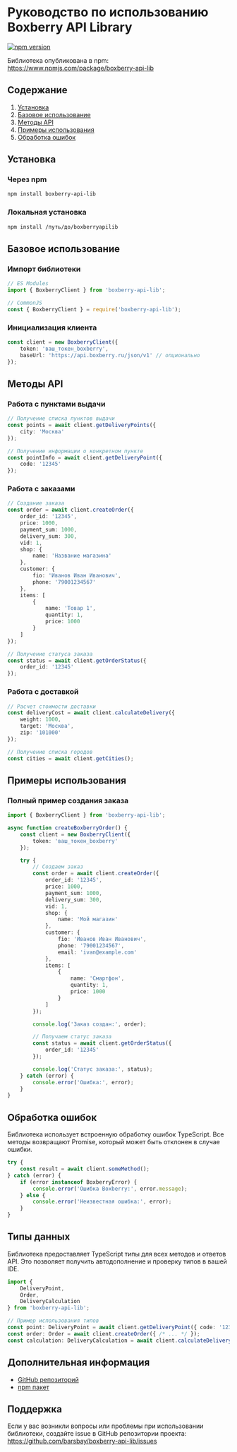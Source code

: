 # Руководство по использованию Boxberry API Library

[![npm version](https://img.shields.io/npm/v/boxberry-api-lib.svg)](https://www.npmjs.com/package/boxberry-api-lib)

Библиотека опубликована в npm: https://www.npmjs.com/package/boxberry-api-lib

## Содержание
1. [Установка](#установка)
2. [Базовое использование](#базовое-использование)
3. [Методы API](#методы-api)
4. [Примеры использования](#примеры-использования)
5. [Обработка ошибок](#обработка-ошибок)

## Установка

### Через npm
```bash
npm install boxberry-api-lib
```

### Локальная установка
```bash
npm install /путь/до/boxberryapilib
```

## Базовое использование

### Импорт библиотеки
```typescript
// ES Modules
import { BoxberryClient } from 'boxberry-api-lib';

// CommonJS
const { BoxberryClient } = require('boxberry-api-lib');
```

### Инициализация клиента
```typescript
const client = new BoxberryClient({
    token: 'ваш_токен_boxberry',
    baseUrl: 'https://api.boxberry.ru/json/v1' // опционально
});
```

## Методы API

### Работа с пунктами выдачи
```typescript
// Получение списка пунктов выдачи
const points = await client.getDeliveryPoints({
    city: 'Москва'
});

// Получение информации о конкретном пункте
const pointInfo = await client.getDeliveryPoint({
    code: '12345'
});
```

### Работа с заказами
```typescript
// Создание заказа
const order = await client.createOrder({
    order_id: '12345',
    price: 1000,
    payment_sum: 1000,
    delivery_sum: 300,
    vid: 1,
    shop: {
        name: 'Название магазина'
    },
    customer: {
        fio: 'Иванов Иван Иванович',
        phone: '79001234567'
    },
    items: [
        {
            name: 'Товар 1',
            quantity: 1,
            price: 1000
        }
    ]
});

// Получение статуса заказа
const status = await client.getOrderStatus({
    order_id: '12345'
});
```

### Работа с доставкой
```typescript
// Расчет стоимости доставки
const deliveryCost = await client.calculateDelivery({
    weight: 1000,
    target: 'Москва',
    zip: '101000'
});

// Получение списка городов
const cities = await client.getCities();
```

## Примеры использования

### Полный пример создания заказа
```typescript
import { BoxberryClient } from 'boxberry-api-lib';

async function createBoxberryOrder() {
    const client = new BoxberryClient({
        token: 'ваш_токен_boxberry'
    });

    try {
        // Создаем заказ
        const order = await client.createOrder({
            order_id: '12345',
            price: 1000,
            payment_sum: 1000,
            delivery_sum: 300,
            vid: 1,
            shop: {
                name: 'Мой магазин'
            },
            customer: {
                fio: 'Иванов Иван Иванович',
                phone: '79001234567',
                email: 'ivan@example.com'
            },
            items: [
                {
                    name: 'Смартфон',
                    quantity: 1,
                    price: 1000
                }
            ]
        });

        console.log('Заказ создан:', order);

        // Получаем статус заказа
        const status = await client.getOrderStatus({
            order_id: '12345'
        });

        console.log('Статус заказа:', status);
    } catch (error) {
        console.error('Ошибка:', error);
    }
}
```

## Обработка ошибок

Библиотека использует встроенную обработку ошибок TypeScript. Все методы возвращают Promise, который может быть отклонен в случае ошибки.

```typescript
try {
    const result = await client.someMethod();
} catch (error) {
    if (error instanceof BoxberryError) {
        console.error('Ошибка Boxberry:', error.message);
    } else {
        console.error('Неизвестная ошибка:', error);
    }
}
```

## Типы данных

Библиотека предоставляет TypeScript типы для всех методов и ответов API. Это позволяет получить автодополнение и проверку типов в вашей IDE.

```typescript
import { 
    DeliveryPoint, 
    Order, 
    DeliveryCalculation 
} from 'boxberry-api-lib';

// Пример использования типов
const point: DeliveryPoint = await client.getDeliveryPoint({ code: '12345' });
const order: Order = await client.createOrder({ /* ... */ });
const calculation: DeliveryCalculation = await client.calculateDelivery({ /* ... */ });
```

## Дополнительная информация

- [GitHub репозиторий](https://github.com/barsbay/boxberry-api-lib/)
- [npm пакет](https://www.npmjs.com/package/boxberry-api-lib)

## Поддержка

Если у вас возникли вопросы или проблемы при использовании библиотеки, создайте issue в GitHub репозитории проекта: https://github.com/barsbay/boxberry-api-lib/issues 